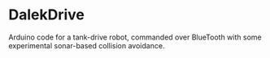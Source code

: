 # DalekDrive
Arduino code for a tank-drive robot, commanded over BlueTooth with some experimental sonar-based collision avoidance.
